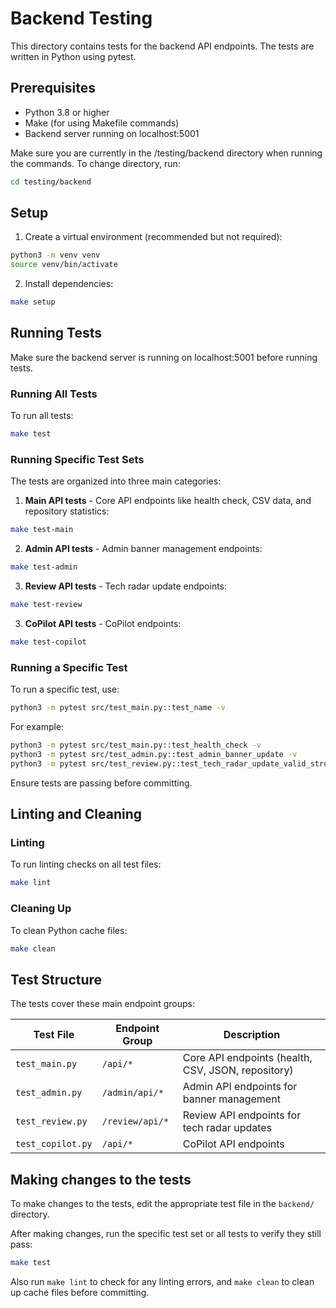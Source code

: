# Backend Testing

This directory contains tests for the backend API endpoints. The tests are written in Python using pytest.

## Prerequisites

- Python 3.8 or higher
- Make (for using Makefile commands)
- Backend server running on localhost:5001

Make sure you are currently in the /testing/backend directory when running the commands. To change directory, run:

```bash
cd testing/backend
```

## Setup

1. Create a virtual environment (recommended but not required):
```bash
python3 -m venv venv
source venv/bin/activate
```

2. Install dependencies:
```bash
make setup
```

## Running Tests

Make sure the backend server is running on localhost:5001 before running tests.

### Running All Tests

To run all tests:
```bash
make test
```

### Running Specific Test Sets

The tests are organized into three main categories:

1. **Main API tests** - Core API endpoints like health check, CSV data, and repository statistics:
```bash
make test-main
```

2. **Admin API tests** - Admin banner management endpoints:
```bash
make test-admin
```

3. **Review API tests** - Tech radar update endpoints:
```bash
make test-review
```

3. **CoPilot API tests** - CoPilot endpoints:
```bash
make test-copilot
```

### Running a Specific Test

To run a specific test, use:

```bash
python3 -m pytest src/test_main.py::test_name -v
```

For example:

```bash
python3 -m pytest src/test_main.py::test_health_check -v
python3 -m pytest src/test_admin.py::test_admin_banner_update -v
python3 -m pytest src/test_review.py::test_tech_radar_update_valid_structure -v
```

Ensure tests are passing before committing.

## Linting and Cleaning

### Linting

To run linting checks on all test files:
```bash
make lint
```

### Cleaning Up

To clean Python cache files:
```bash
make clean
```

## Test Structure

The tests cover these main endpoint groups:

| Test File | Endpoint Group | Description |
|---|---|---|
| `test_main.py` | `/api/*` | Core API endpoints (health, CSV, JSON, repository) |
| `test_admin.py` | `/admin/api/*` | Admin API endpoints for banner management |
| `test_review.py` | `/review/api/*` | Review API endpoints for tech radar updates |
| `test_copilot.py` | `/api/*` | CoPilot API endpoints |

## Making changes to the tests

To make changes to the tests, edit the appropriate test file in the `backend/` directory.

After making changes, run the specific test set or all tests to verify they still pass:
```bash
make test
```

Also run `make lint` to check for any linting errors, and `make clean` to clean up cache files before committing.